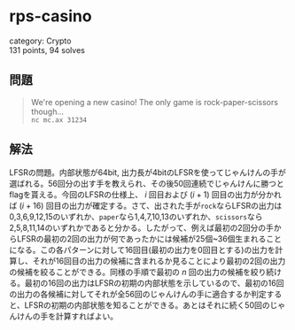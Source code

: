 # rps-casino
category: Crypto  
131 points, 94 solves

## 問題
> We're opening a new casino! The only game is rock-paper-scissors though...  
> `nc mc.ax 31234`

## 解法
LFSRの問題。内部状態が64bit, 出力長が4bitのLFSRを使ってじゃんけんの手が選ばれる。56回分の出す手を教えられ、その後50回連続でじゃんけんに勝つとflagを貰える。今回のLFSRの仕様上、 $i$ 回目および $(i+1)$ 回目の出力が分かれば $(i+16)$ 回目の出力が確定する。さて、出された手が`rock`ならLFSRの出力は0,3,6,9,12,15のいずれか、`paper`なら1,4,7,10,13のいずれか、`scissors`なら2,5,8,11,14のいずれかであると分かる。したがって、例えば最初の2回分の手からLFSRの最初の2回の出力が何であったかには候補が25個~36個生まれることになる。この各パターンに対して16回目(最初の出力を0回目とする)の出力を計算し、それが16回目の出力の候補に含まれるか見ることにより最初の2回の出力の候補を絞ることができる。同様の手順で最初の $n$ 回の出力の候補を絞り続ける。最初の16回の出力はLFSRの初期の内部状態を示しているので、最初の16回の出力の各候補に対してそれが全56回のじゃんけんの手に適合するか判定すると、LFSRの初期の内部状態を知ることができる。あとはそれに続く50回のじゃんけんの手を計算すればよい。
